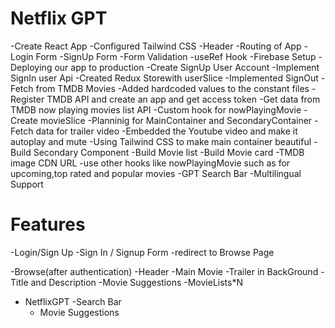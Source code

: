 # Netflix GPT

-Create React App
-Configured Tailwind CSS
-Header
-Routing of App
-Login Form
-SignUp Form
-Form Validation
-useRef Hook
-Firebase Setup
-Deploying our app to production
-Create SignUp User Account
-Implement SignIn user Api
-Created Redux Storewith userSlice
-Implemented SignOut
-Fetch from TMDB Movies
-Added hardcoded values to the constant files
-Register TMDB API and create an app and get access token
-Get data from TMDB now playing movies list API 
-Custom hook for nowPlayingMovie
-Create movieSlice
-Planninig for MainContainer and SecondaryContainer
-Fetch data for trailer video
-Embedded the Youtube video and make it autoplay and mute
-Using Tailwind CSS to make main container beautiful
-Build Secondary Component
-Build Movie list
-Build Movie card
-TMDB image CDN URL
-use other hooks like nowPlayingMovie such as for upcoming,top rated and popular movies
-GPT Search Bar
-Multilingual Support



# Features
-Login/Sign Up
   -Sign In / Signup Form
   -redirect to Browse Page

-Browse(after authentication)
  -Header
  -Main Movie
     -Trailer in BackGround
     -Title and Description
     -Movie Suggestions
        -MovieLists*N
- NetflixGPT
   -Search Bar
   - Movie Suggestions        


